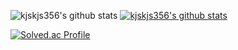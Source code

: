 ![kjskjs356's github stats](https://github-readme-stats.vercel.app/api?username=kjskjs356&show_icons=true)
[![kjskjs356's github stats](https://github-readme-stats.vercel.app/api/top-langs/?username=kjskjs356&show_icons=true&hide_border=true&title_color=004386&icon_color=004386&layout=compact)](https://github.com/kjskjs356)

[![Solved.ac Profile](http://mazassumnida.wtf/api/v2/generate_badge?boj=kjskjs356)](https://solved.ac/kjskjs356/)
